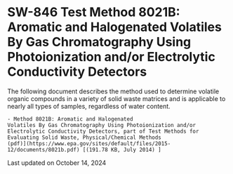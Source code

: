 
# SW-846 Test Method 8021B: Aromatic and Halogenated Volatiles By Gas Chromatography Using Photoionization and/or Electrolytic Conductivity Detectors  


The following document describes the method used to determine volatile
organic compounds in a variety of solid waste matrices and is applicable
to nearly all types of samples, regardless of water content.

    - Method 8021B: Aromatic and Halogenated
    Volatiles By Gas Chromatography Using Photoionization and/or
    Electrolytic Conductivity Detectors, part of Test Methods for
    Evaluating Solid Waste, Physical/Chemical Methods
    (pdf)](https://www.epa.gov/sites/default/files/2015-12/documents/8021b.pdf) [(191.78 KB, July 2014) ] 

Last updated on October 14, 2024

